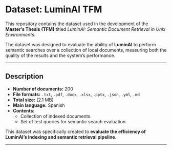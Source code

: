 # Dataset: LuminAI TFM

This repository contains the dataset used in the development of the **Master’s Thesis (TFM)** titled *LuminAI: Semantic Document Retrieval in Unix Environments*.  

The dataset was designed to evaluate the ability of **LuminAI** to perform semantic searches over a collection of local documents, measuring both the quality of the results and the system’s performance.

---

## Description

- **Number of documents:** 200
- **File formats:** `.txt`, `.pdf`, `.docx`, `.xlsx`, `.pptx`, `.json`, `.yml`, `.md` 
- **Total size:** [2.1 MB]  
- **Main language:** Spanish  
- **Contents:**  
  - Collection of indexed documents.  
  - Set of test queries for semantic search evaluation.  

This dataset was specifically created to **evaluate the efficiency of LuminAI’s indexing and semantic retrieval pipeline**.

---

